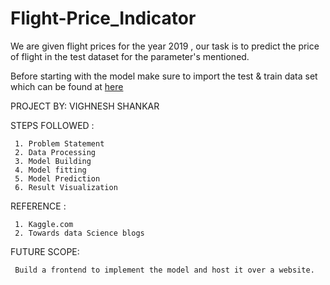 # Flight-Price_Indicator
We are given flight prices for the year 2019 , our task is to predict the price of flight in the test dataset for the parameter's mentioned.

Before starting with the model make sure to import the test & train data set which can be found at [here](https://www.kaggle.com/nikhilmittal/flight-fare-prediction-mh)

PROJECT BY: VIGHNESH SHANKAR

STEPS FOLLOWED : 

     1. Problem Statement
     2. Data Processing
     3. Model Building
     4. Model fitting
     5. Model Prediction
     6. Result Visualization

REFERENCE : 

     1. Kaggle.com
     2. Towards data Science blogs

FUTURE SCOPE: 
     
     Build a frontend to implement the model and host it over a website.
